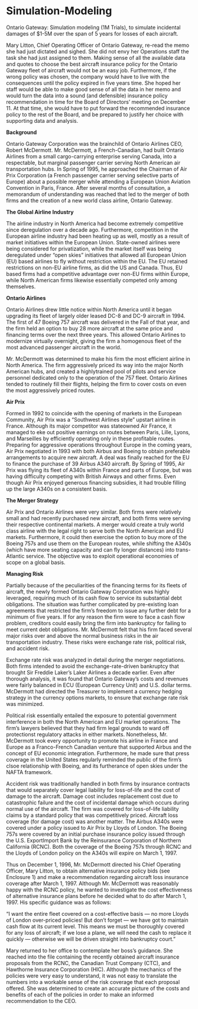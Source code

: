 # Simulation-Modeling
Ontario Gateway: Simulation modeling (1M Trials), to simulate incidental damages of $1-5M over the span of 5 years for losses of each aircraft.

Mary Litton, Chief Operating Officer of Ontario Gateway, re-read the
memo she had just dictated and sighed. She did not envy her Operations staff the task she had just assigned to them. Making sense
of all the available data and quotes to choose the best aircraft insurance policy for the Ontario Gateway fleet of aircraft would not
be an easy job. Furthermore, if the wrong policy was chosen, the
company would have to live with the consequences until the policy
expired in five years time. She hoped her staff would be able to make
good sense of all the data in her memo and would turn the data into
a sound (and defensible) insurance policy recommendation in time
for the Board of Directors’ meeting on December 11. At that time,
she would have to put forward the recommended insurance policy
to the rest of the Board, and be prepared to justify her choice with
supporting data and analysis.

**Background**

Ontario Gateway Corporation was the brainchild of Ontario Airlines
CEO, Robert McDermott. Mr. McDermott, a French-Canadian, had
built Ontario Airlines from a small cargo-carrying enterprise serving Canada, into a respectable, but marginal passenger carrier serving North American air transportation hubs. In Spring of 1995, he
approached the Chairman of Air Prix Corporation (a French passenger carrier serving selective parts of Europe) about a possible
merger while attending a European Union Aviation Convention in
Paris, France. After several months of consultation, a memorandum
of understanding was reached that led to the merger of both firms
and the creation of a new world class airline, Ontario Gateway.

**The Global Airline Industry**

The airline industry in North America had become extremely competitive since deregulation over
a decade ago. Furthermore, competition in the European airline industry had been heating up as
well, mostly as a result of market initiatives within the European Union. State-owned airlines were
being considered for privatization, while the market itself was being deregulated under “open skies”
initiatives that allowed all European Union (EU) based airlines to fly without restriction within the
EU. The EU retained restrictions on non-EU airline firms, as did the US and Canada. Thus, EU based
firms had a competitive advantage over non-EU firms within Europe, while North American firms
likewise essentially competed only among themselves.

**Ontario Airlines**

Ontario Airlines drew little notice within North America until it began upgrading its fleet of largely
older leased DC-8 and DC-9 aircraft in 1994. The first of 47 Boeing 757 aircraft was delivered in the
Fall of that year, and the firm held an option to buy 28 more aircraft at the same price and financing
terms over the next three years. This allowed Ontario Airlines to modernize virtually overnight,
giving the firm a homogenous fleet of the most advanced passenger aircraft in the world.

Mr. McDermott was determined to make his firm the most efficient airline in North America.
The firm aggressively priced its way into the major North American hubs, and created a highlytrained pool of pilots and service personnel dedicated only to the operation of the 757 fleet. Ontario
Airlines tended to routinely fill their flights, helping the firm to cover costs on even the most
aggressively priced routes.

**Air Prix**

Formed in 1992 to coincide with the opening of markets in the European Community, Air Prix was
a “Southwest Airlines style” upstart airline in France. Although its major competitor was stateowned Air France, it managed to eke out positive earnings on routes between Paris, Lille, Lyons,
and Marseilles by efficiently operating only in these profitable routes. Preparing for aggressive
operations throughout Europe in the coming years, Air Prix negotiated in 1993 with both Airbus
and Boeing to obtain preferable arrangements to acquire new aircraft. A deal was finally reached for
the EU to finance the purchase of 39 Airbus A340 aircraft. By Spring of 1995, Air Prix was flying its
fleet of A340s within France and parts of Europe, but was having difficulty competing with British
Airways and other firms. Even though Air Prix enjoyed generous financing subsidies, it had trouble
filling up the large A340s on a consistent basis.

**The Merger Strategy**

Air Prix and Ontario Airlines were very similar. Both firms were relatively small and had recently
purchased new aircraft, and both firms were serving their respective continental markets. A merger
would create a truly world class airline with the legal right to serve both the North American and
EU markets. Furthermore, it could then exercise the option to buy more of the Boeing 757s and use
them on the European routes, while shifting the A340s (which have more seating capacity and can
fly longer distances) into trans-Atlantic service. The objective was to exploit operational economies
of scope on a global basis.

**Managing Risk**

Partially because of the peculiarities of the financing terms for its fleets of aircraft, the newly
formed Ontario Gateway Corporation was highly leveraged, requiring much of its cash flow to
service its substantial debt obligations. The situation was further complicated by pre-existing loan
agreements that restricted the firm’s freedom to issue any further debt for a minimum of five years.
If for any reason the firm were to face a cash flow problem, creditors could easily bring the firm
into bankruptcy for failing to meet current debt obligations. Mr. McDermott felt that his firm faced
several major risks over and above the normal business risks in the air transportation industry.
These risks were exchange rate risk, political risk, and accident risk.

Exchange rate risk was analyzed in detail during the merger negotiations. Both firms intended
to avoid the exchange-rate-driven bankruptcy that brought Sir Freddie Laker’s Laker Airlines a
decade earlier. Even after thorough analysis, it was found that Ontario Gateway’s costs and revenues
were fairly balanced in ECU (European Currency Unit) and U.S. dollar terms. McDermott had directed
the Treasurer to implement a currency hedging strategy in the currency options markets, to ensure
that exchange rate risk was minimized.

Political risk essentially entailed the exposure to potential government interference in both
the North American and EU market operations. The firm’s lawyers believed that they had firm legal
grounds to ward off protectionst regulatory attacks in either markets. Nonetheless, Mr. McDermott
took every opportunity to promote his airline in France and Europe as a Franco-French Canadian
venture that supported Airbus and the concept of EU economic integration. Furthermore, he made
sure that press coverage in the United States regularly reminded the public of the firm’s clsoe
relationship with Boeing, and its furtherance of open skies under the NAFTA framework.

Accident risk was traditionally handled in both firms by insurance contracts that would separately cover legal liability for loss-of-life and the cost of damage to the aircraft. Damage cost
includes replacement cost due to catastrophic failure and the cost of incidental damage which occurs during normal use of the aircraft. The firm was covered for loss-of-life liability claims by a
standard policy that was competitively priced. Aircraft loss coverage (for damage cost) was another
matter. The Airbus A340s were covered under a policy issued to Air Prix by Lloyds of London. The
Boeing 757s were covered by an initial purchase insurance policy issued through the U.S. ExportImport Bank by the Reinsurance Corporation of Northern California (RCNC). Both the coverage of
the Boeing 757s through RCNC and the Lloyds of London policy on the A340s will expire on March
1, 1997.

Thus on December 1, 1996, Mr. McDermott directed his Chief Operating Officer, Mary Litton,
to obtain alternative insurance policy bids (see Enclosure 1) and make a recommendation regarding
aircraft loss insurance coverage after March 1, 1997. Although Mr. McDermott was reasonably
happy with the RCNC policy, he wanted to investigate the cost effectiveness of alternative insurance
plans before he decided what to do after March 1, 1997. His specific guidance was as follows:

“I want the entire fleet covered on a cost-effective basis — no more Lloyds of London
over-priced policies! But don’t forget — we have got to maintain cash flow at its current
level. This means we must be thoroughly covered for any loss of aircraft; if we lose a
plane, we will need the cash to replace it quickly — otherwise we will be driven straight
into bankruptcy court.”

Mary returned to her office to contemplate her boss’s guidance. She reached into the file
containing the recently obtained aircraft insurance proposals from the RCNC, the Canadian Trust
Company (CTC), and Hawthorne Insurance Corporation (HIC). Although the mechanics of the policies were very easy to understand, it was not easy to translate the numbers into a workable sense
of the risk coverage that each proposal offered. She was determined to create an accurate picture
of the costs and benefits of each of the policies in order to make an informed recommendation to
the CEO.
